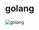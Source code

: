 # golang
![golang](https://user-images.githubusercontent.com/109822667/233493815-d5d8dde4-f7e5-4b46-a6db-1976b3e6a12a.png)

